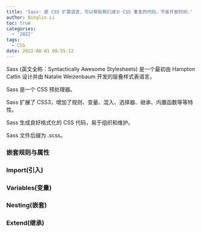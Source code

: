 ```yaml
---
title: 'Sass: 是 CSS 扩展语言，可以帮助我们减少 CSS 重复的代码，节省开发时间.'
author: Binglin Li
toc: true
categories:
  - '2022'
tags:
  - CSS
date: 2022-08-01 00:55:12
---
```

Sass (英文全称：Syntactically Awesome Stylesheets) 是一个最初由 Hampton Catlin 设计并由 Natalie Weizenbaum 开发的层叠样式表语言。

Sass 是一个 CSS 预处理器。

Sass 扩展了 CSS3，增加了规则、变量、混入、选择器、继承、内置函数等等特性。

Sass 生成良好格式化的 CSS 代码，易于组织和维护。

Sass 文件后缀为 .scss。

### 嵌套规则与属性
### Import(引入)
### Variables(变量)
### Nesting(嵌套)
### Extend(继承)

